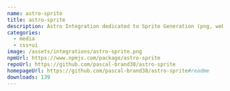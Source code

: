 ```yaml
---
name: astro-sprite
title: astro-sprite
description: Astro Integration dedicated to Sprite Generation (png, webp, avif...)
categories:
  - media
  - css+ui
image: /assets/integrations/astro-sprite.png
npmUrl: https://www.npmjs.com/package/astro-sprite
repoUrl: https://github.com/pascal-brand38/astro-sprite
homepageUrl: https://github.com/pascal-brand38/astro-sprite#readme
downloads: 139
---
```

